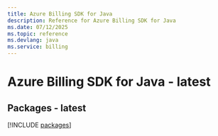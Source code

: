 ```yaml
---
title: Azure Billing SDK for Java
description: Reference for Azure Billing SDK for Java
ms.date: 07/12/2025
ms.topic: reference
ms.devlang: java
ms.service: billing
---
```

# Azure Billing SDK for Java - latest
## Packages - latest
[!INCLUDE [packages](billing-index.md)]